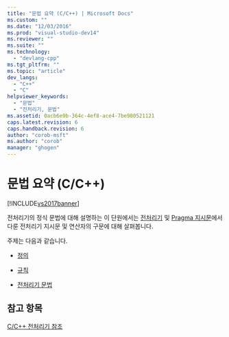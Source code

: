 ```yaml
---
title: "문법 요약 (C/C++) | Microsoft Docs"
ms.custom: ""
ms.date: "12/03/2016"
ms.prod: "visual-studio-dev14"
ms.reviewer: ""
ms.suite: ""
ms.technology: 
  - "devlang-cpp"
ms.tgt_pltfrm: ""
ms.topic: "article"
dev_langs: 
  - "C++"
  - "C"
helpviewer_keywords: 
  - "문법"
  - "전처리기, 문법"
ms.assetid: 0acb6e9b-364c-4ef8-ace4-7be980521121
caps.latest.revision: 6
caps.handback.revision: 6
author: "corob-msft"
ms.author: "corob"
manager: "ghogen"
---
```

# 문법 요약 (C/C++)
[!INCLUDE[vs2017banner](../assembler/inline/includes/vs2017banner.md)]

전처리기의 정식 문법에 대해 설명하는 이 단원에서는  [전처리기](../preprocessor/preprocessor.md) 및 [Pragma 지시문](../preprocessor/pragma-directives-and-the-pragma-keyword.md)에서 다룬 전처리기 지시문 및 연산자의 구문에 대해 살펴봅니다.  
  
 주제는 다음과 같습니다.  
  
-   [정의](../preprocessor/definitions-for-the-grammar-summary.md)  
  
-   [규칙](../preprocessor/conventions.md)  
  
-   [전처리기 문법](../preprocessor/preprocessor-grammar.md)  
  
## 참고 항목  
 [C\/C\+\+ 전처리기 참조](../preprocessor/c-cpp-preprocessor-reference.md)